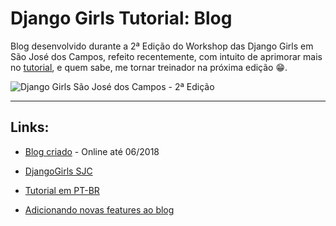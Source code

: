 # Django Girls Tutorial: Blog

Blog desenvolvido durante a 2ª Edição do Workshop das Django Girls em São José dos Campos, refeito recentemente, com intuito de aprimorar mais no [tutorial](https://tutorial.djangogirls.org/en/), e quem sabe, me tornar treinador na próxima edição 😁.

![Django Girls São José dos Campos - 2ª Edição](https://scontent.fsjk1-1.fna.fbcdn.net/v/t31.0-8/18768233_1877402545871276_4069842665809576445_o.jpg?oh=435ca37e71a39c2837e0202319b5caa3&oe=5B3BBE2B)

___

## Links:

* [Blog criado](vedderlino.pythonanywhere.com) - Online até 06/2018

* [DjangoGirls SJC](https://djangogirls.org/saojosedoscampos/)

* [Tutorial em PT-BR](https://tutorial.djangogirls.org/pt/)

* [Adicionando novas features ao blog](https://djangogirls.gitbooks.io/django-girls-tutorial-extensions/content/en/)
